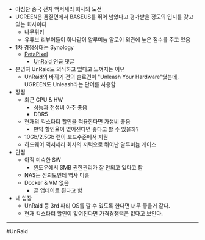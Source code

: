 - 야심찬 중국 전자 액서세리 회사의 도전
- UGREEN은 품질면에서 BASEUS를 뛰어 넘었다고 평가받을 정도의 입지를 갖고 있는 회사이다
	- 나무위키
	- 유튜브 리뷰어들이 하나같이 알루미늄 알로이 외관에 높은 점수를 주고 있음
- 1차 경쟁상대는 Synology
	- [PetaPixel](https://petapixel.com/2024/03/26/ugreen-to-challenge-synology-with-affordable-series-of-nas-hardware/)
		- [UnRaid 언급 댓글](https://i.imgur.com/ssddPXC.png)
- 분명히 UnRaid도 의식하고 있다고 느껴지는 이유
	- UnRaid의 바뀌기 전의 슬로건이 "Unleash Your Hardware"였는데, UGREEN도 Unleash라는 단어를 사용함
- 장점
	- 최근 CPU & HW
		- 성능과 전성비 아주 좋음
		- DDR5
	- 현재의 킥스타터 할인을 적용한다면 가성비 좋음
		- 만약  할인율이 없어진다면 좋다고 할 수 있을까?
	- 10Gb/2.5Gb 랜이 보드수준에서 지원
	- 하드웨어 액서세리 회사의 저력으로 뛰어난 알루미늄 케이스
- 단점
	- 아직 미숙한 SW
		- 윈도우에서 SMB 권한관리가 잘 안되고 있다고 함
	- NAS는 신뢰도인데 역사 미흡
	- Docker & VM 없음
		- 곧 업데이트 된다고 함
- 내 입장
	- UnRaid 등 3rd 파티 OS를 깔 수 있도록 한다면 너무 좋을거 같다.
	- 현재 킥스타터 할인이 없어진다면 가격경쟁력은 없다고 보인다. 

---
#UnRaid 
